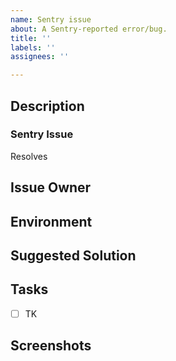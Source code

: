 ```yaml
---
name: Sentry issue
about: A Sentry-reported error/bug.
title: ''
labels: ''
assignees: ''

---
```


## Description

<!-- A clear and concise description of the bug. -->
<!-- The sections suggested are intended to make it easy to create a -->
<!-- descriptive bug report. Change as needed! -->

### Sentry Issue

<!-- Link to Sentry dashboard ticket. -->

Resolves 

## Issue Owner

<!-- A list of one or more individuals, responsible for seeing this -->
<!-- error or bug resolved/patched. -->

## Environment

<!-- The context in which the report was filed. -->

## Suggested Solution

<!-- What is the suggestion Sentry has provided? -->

## Tasks

<!-- What sub-tasks are part of this issue? -->
- [ ] TK

## Screenshots

<!-- Would including screenshots help explain the problem? -->
